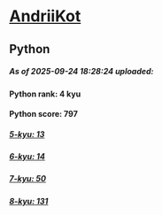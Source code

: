# [AndriiKot](https://www.codewars.com/users/AndriiKot) 
## Python

##### As of 2025-09-24 18:28:24 uploaded:

#### Python rank: 4 kyu

#### Python score: 797

##### [5-kyu: 13](https://github.com/AndriiKot/Python__CodeWars/tree/main/kyu-5)

##### [6-kyu: 14](https://github.com/AndriiKot/Python__CodeWars/tree/main/kyu-6)

##### [7-kyu: 50](https://github.com/AndriiKot/Python__CodeWars/tree/main/kyu-7)

##### [8-kyu: 131](https://github.com/AndriiKot/Python__CodeWars/tree/main/kyu-8)

